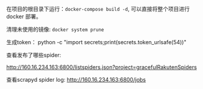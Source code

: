 
在项目的根目录下运行：`docker-compose build -d`, 可以直接将整个项目进行 docker 部署。

清理未使用的镜像: `docker system prune`

生成token：
python -c "import secrets;print(secrets.token_urlsafe(54))"

查看发布了哪些spider:

<http://160.16.234.163:6800/listspiders.json?project=gracefulRakutenSpiders>

查看scrapyd spider log:
<http://160.16.234.163:6800/jobs>

<!-- {
  detail: '此令牌对任何类型的令牌无效',
  code: 'token_not_valid',
  messages: [
    {
      token_class: 'AccessToken',
      token_type: 'access',
      message: '令牌无效或已过期'
    }
  ]
} -->
